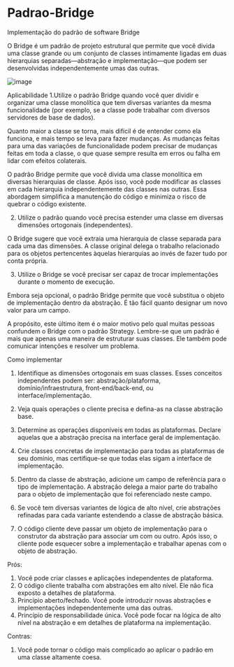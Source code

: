 # Padrao-Bridge
Implementação do padrão de software Bridge

O Bridge é um padrão de projeto estrutural que permite que você divida uma classe grande ou um conjunto de classes intimamente ligadas em duas hierarquias separadas—abstração e implementação—que podem ser desenvolvidas independentemente umas das outras.

![image](https://user-images.githubusercontent.com/88672689/205537360-5290b09e-9189-43ec-9615-344d2dc66c2e.png)

Aplicabilidade
 1.Utilize o padrão Bridge quando você quer dividir e organizar uma classe monolítica que tem diversas variantes da mesma funcionalidade (por exemplo, se a classe pode trabalhar com diversos servidores de base de dados).

  Quanto maior a classe se torna, mais difícil é de entender como ela funciona, e mais tempo se leva para fazer mudanças. As mudanças feitas para uma das variações de funcionalidade podem precisar de mudanças feitas em toda a classe, o que quase sempre resulta em erros ou falha em lidar com efeitos colaterais.

  O padrão Bridge permite que você divida uma classe monolítica em diversas hierarquias de classe. Após isso, você pode modificar as classes em cada hierarquia independentemente das classes nas outras. Essa abordagem simplifica a manutenção do código e minimiza o risco de quebrar o código existente.
  
 2. Utilize o padrão quando você precisa estender uma classe em diversas dimensões ortogonais (independentes).

  O Bridge sugere que você extraia uma hierarquia de classe separada para cada uma das dimensões. A classe original delega o trabalho relacionado para os objetos pertencentes àquelas hierarquias ao invés de fazer tudo por conta própria.
  
 3. Utilize o Bridge se você precisar ser capaz de trocar implementações durante o momento de execução.

  Embora seja opcional, o padrão Bridge permite que você substitua o objeto de implementação dentro da abstração. É tão fácil quanto designar um novo valor para um campo.

  A propósito, este último item é o maior motivo pelo qual muitas pessoas confundem o Bridge com o padrão Strategy. Lembre-se que um padrão é mais que apenas uma maneira de estruturar suas classes. Ele também pode comunicar intenções e resolver um problema.
  
Como implementar
1. Identifique as dimensões ortogonais em suas classes. Esses conceitos independentes podem ser: abstração/plataforma, domínio/infraestrutura, front-end/back-end, ou interface/implementação.

2. Veja quais operações o cliente precisa e defina-as na classe abstração base.

3. Determine as operações disponíveis em todas as plataformas. Declare aquelas que a abstração precisa na interface geral de implementação.

4. Crie classes concretas de implementação para todas as plataformas de seu domínio, mas certifique-se que todas elas sigam a interface de implementação.

5. Dentro da classe de abstração, adicione um campo de referência para o tipo de implementação. A abstração delega a maior parte do trabalho para o objeto de implementação que foi referenciado neste campo.

6. Se você tem diversas variantes de lógica de alto nível, crie abstrações refinadas para cada variante estendendo a classe de abstração básica.

7. O código cliente deve passar um objeto de implementação para o construtor da abstração para associar um com ou outro. Após isso, o cliente pode esquecer sobre a implementação e trabalhar apenas com o objeto de abstração.

Prós:
  1. Você pode criar classes e aplicações independentes de plataforma.
  2. O código cliente trabalha com abstrações em alto nível. Ele não fica exposto a detalhes de plataforma.
  3. Princípio aberto/fechado. Você pode introduzir novas abstrações e implementações independentemente uma das outras.
  4. Princípio de responsabilidade única. Você pode focar na lógica de alto nível na abstração e em detalhes de plataforma na implementação.
 
Contras:
  1. Você pode tornar o código mais complicado ao aplicar o padrão em uma classe altamente coesa.
